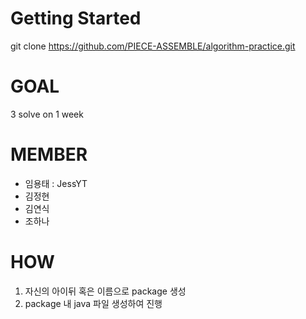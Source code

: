 # Getting Started
git clone https://github.com/PIECE-ASSEMBLE/algorithm-practice.git

# GOAL
3 solve on 1 week

# MEMBER
- 임용태 : JessYT
- 김정현
- 김연식
- 조하나

# HOW
1. 자신의 아이뒤 혹은 이름으로 package 생성
2. package 내 java 파일 생성하여 진행
